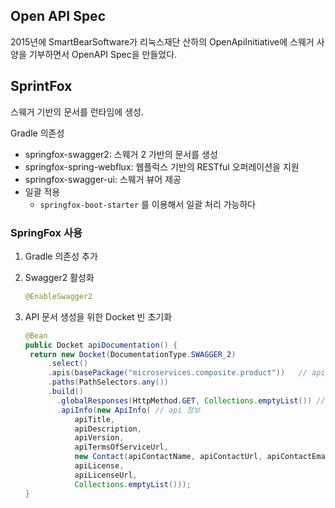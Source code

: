 ## Open API Spec
2015년에 SmartBearSoftware가 리눅스재단 산하의 OpenApiInitiative에 스웨거 사양을 기부하면서 OpenAPI Spec을 만들었다.


## SprintFox
스웨거 기반의 문서를 런타임에 생성. 

Gradle 의존성 
- springfox-swagger2: 스웨거 2 가반의 문서를 생성
- springfox-spring-webflux: 웹플럭스 기반의 RESTful 오퍼레이션을 지원
- springfox-swagger-ui: 스웨거 뷰어 제공
- 일괄 적용
   - `springfox-boot-starter` 를 이용해서 일괄 처리 가능하다

### SpringFox 사용
1. Gradle 의존성 추가

2. Swagger2 활성화
   ```java
   @EnableSwagger2
   ```

3. API 문서 생성을 위한 Docket 빈 초기화
   ```java
   @Bean
   public Docket apiDocumentation() {
    return new Docket(DocumentationType.SWAGGER_2)
        .select()
        .apis(basePackage("microservices.composite.product"))   // api 위치 지정
        .paths(PathSelectors.any())
        .build()
          .globalResponses(HttpMethod.GET, Collections.emptyList()) // 기본 응답 코드
          .apiInfo(new ApiInfo( // api 정보
              apiTitle,
              apiDescription,
              apiVersion,
              apiTermsOfServiceUrl,
              new Contact(apiContactName, apiContactUrl, apiContactEmail),
              apiLicense,
              apiLicenseUrl,
              Collections.emptyList()));
   }
   ```